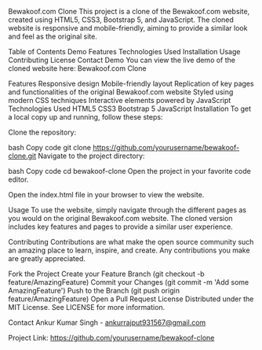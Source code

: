 Bewakoof.com Clone
This project is a clone of the Bewakoof.com website, created using HTML5, CSS3, Bootstrap 5, and JavaScript. The cloned website is responsive and mobile-friendly, aiming to provide a similar look and feel as the original site.

Table of Contents
Demo
Features
Technologies Used
Installation
Usage
Contributing
License
Contact
Demo
You can view the live demo of the cloned website here: Bewakoof.com Clone

Features
Responsive design
Mobile-friendly layout
Replication of key pages and functionalities of the original Bewakoof.com website
Styled using modern CSS techniques
Interactive elements powered by JavaScript
Technologies Used
HTML5
CSS3
Bootstrap 5
JavaScript
Installation
To get a local copy up and running, follow these steps:

Clone the repository:

bash
Copy code
git clone https://github.com/yourusername/bewakoof-clone.git
Navigate to the project directory:

bash
Copy code
cd bewakoof-clone
Open the project in your favorite code editor.

Open the index.html file in your browser to view the website.

Usage
To use the website, simply navigate through the different pages as you would on the original Bewakoof.com website. The cloned version includes key features and pages to provide a similar user experience.

Contributing
Contributions are what make the open source community such an amazing place to learn, inspire, and create. Any contributions you make are greatly appreciated.

Fork the Project
Create your Feature Branch (git checkout -b feature/AmazingFeature)
Commit your Changes (git commit -m 'Add some AmazingFeature')
Push to the Branch (git push origin feature/AmazingFeature)
Open a Pull Request
License
Distributed under the MIT License. See LICENSE for more information.

Contact
Ankur Kumar Singh - ankurrajput931567@gmail.com

Project Link: https://github.com/yourusername/bewakoof-clone

